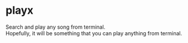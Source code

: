 # playx
Search and play any song from terminal.  
Hopefully, it will be something that you can play anything from terminal.
